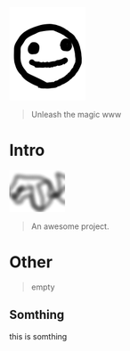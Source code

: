![Styled-wind](./logo.svg)
>Unleash the magic www

# Intro
[![IMAGE ALT TEXT HERE](./image.png)](https://www.youtube.com/watch?v=EaUGkSObZQg)

> An awesome project.

# Other

> empty

## Somthing
this is somthing
